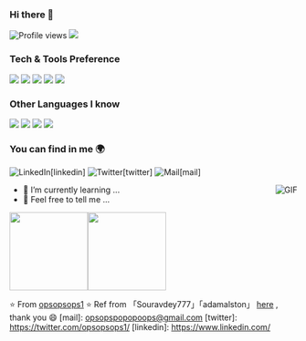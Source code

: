
### Hi there 👋
![Profile views](https://gpvc.arturio.dev/opsopsops1)
<img src="https://img.shields.io/github/followers/opsopsops1?label=Follow&color=64acff" style=" float:left, margin-right:10px" />



### Tech & Tools Preference
<img src="https://img.shields.io/badge/-C%20&%20C++-659ad2?style=flat&logo=c%2B%2B&logoColor=ffffff"> 
<img src="https://img.shields.io/badge/-Python-black?style=flat&logo=python&logoColor=white"> 
<img src="https://img.shields.io/badge/-Git-F1502F?style=flat&logo=git&logoColor=FFFFFF"> 
<img src="https://img.shields.io/badge/-Github-000000?style=flat&logo=github&logoColor=FFFFFF"> 
<img src="https://img.shields.io/badge/-VS%20Code-007ACC?style=flat&logo=visual%20studio%20code&logoColor=white">

### Other Languages I know
<img src="https://img.shields.io/badge/-JavaScript-eed718?style=flat&logo=javascript&logoColor=ffffff"> 
<img src="https://img.shields.io/badge/-Google%20Cloud%20Platform-4285F4?style=flat&logo=google%20cloud&logoColor=white"> 
<img src="https://img.shields.io/badge/-Firebase-FFA611?style=flat&logo=firebase&logoColor=FFFFFF"> 
<img src="https://img.shields.io/badge/-Java-F89820?style=flat&logo=java&logoColor=white"> 

### You can find in me 🌍
![LinkedIn](https://img.shields.io/badge/-LinkedIn-0077B5?style=flat&logo=linkedIn&logoColor=white)[linkedin] 
![Twitter](https://img.shields.io/badge/-Twitter-1DA1F2?style=flat&logo=twitter&logoColor=white)[twitter] 
![Mail](https://img.shields.io/badge/-Gmail-D14836?style=flat&logo=gmail&logoColor=white)[mail]

<img align="right" alt="GIF" src="https://user-images.githubusercontent.com/53346710/186476628-e1a83d8d-c95b-490d-b11f-2a4ee9d99b3d.gif" />

- 🌱 I’m currently learning ...
- 💬 Feel free to tell me ...

<!--
**opsopsops1/opsopsops1** is a ✨ _special_ ✨ repository because its `README.md` (this file) appears on your GitHub profile.
- 🔭 I’m currently working on ...
- 👯 I’m looking to collaborate on ...
- 🤔 I’m looking for help with ...
- 😄 Pronouns: ...
- ⚡ Fun fact: ...
-->
<a href="https://github.com/opsopsops1/"><img height="137px" src="https://github-readme-stats.vercel.app/api?username=opsopsops1&hide_title=true&hide_border=true&show_icons=true&include_all_commits=true&count_private=true&line_height=21&text_color=000&icon_color=000&bg_color=0,ea6161,ffc64d,fffc4d,52fa5a&theme=graywhite" /><!-- wi*quL3fcV --><img height="137px" src="https://github-readme-stats.vercel.app/api/top-langs/?username=opsopsops1&hide=html&hide_title=true&hide_border=true&layout=compact&langs_count=6,Redventures-Movie-Quotes&text_color=000&icon_color=fff&bg_color=0,52fa5a,4dfcff,c64dff&theme=graywhite" /></a>

:star: From [opsopsops1](https://github.com/opsopsops1/)
:star: Ref from 「Souravdey777」「adamalston」 [here](https://github.com/coderjojo/creative-profile-readme) , thank you 😄
[mail]: opsopspopopoops@gmail.com
[twitter]: https://twitter.com/opsopsops1/
[linkedin]: https://www.linkedin.com/
